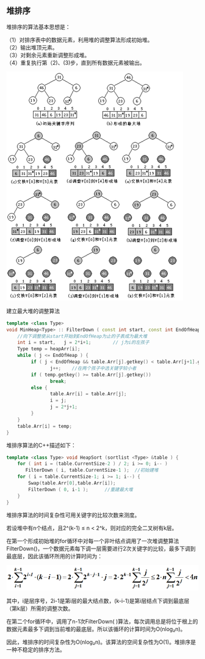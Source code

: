 ## 堆排序

堆排序的算法基本思想是：

（1）对排序表中的数据元素，利用堆的调整算法形成初始堆。		
（2）输出堆顶元素。		
（3）对剩余元素重新调整形成堆。		
（4）重复执行第（2)、(3)步，直到所有数据元素被输出。 

![](images/堆排序.png)

建立最大堆的调整算法

```c++
template <class Type>
void MinHeap<Type> :: FilterDown ( const int start, const int EndOfHeap) {
	//向下调整使从start开始到EndOfHeap为止的子表成为最大堆
    int i = start,   j = 2*i+1;        // j为i的左孩子
    Type temp = heapArr[i];
 	while ( j <= EndOfHeap ) {
         if ( j < EndOfHeap && table.Arr[j].getkey() < table.Arr[j+1].getkey()) 
     			j++;    //在两个孩子中选关键字较小者
         if ( temp.getkey() >= table.Arr[j].getkey())
         		break;
         else { 
               	table.Arr[i] = table.Arr[j];  
           		i = j;   
           		j = 2*j+1; 
         }
    }
    table.Arr[i] = temp;
}
```

堆排序算法的C++描述如下：

```c++
template <class Type> void HeapSort (sortlist <Type> &table ) {
    for ( int i = (table.CurrentSize-2 ) / 2; i >= 0; i-- )
       FilterDown ( i, table.CurrentSize-1 );  //初始建堆
    for ( i = table.CurrentSize-1; i >= 1; i--) { 
      	Swap(table.Arr[0],table.Arr[i]);
       	FilterDown ( 0, i-1 );      //重建最大堆
    } 
}
```

堆排序算法的时间复杂性可用关键字的比较次数来测度。

若设堆中有n个结点，且2^(k-1) ≤ n < 2^k，则对应的完全二叉树有k层。

在第一个形成初始堆的for循环中对每一个非叶结点调用了一次堆调整算法FilterDown()，一个数据元素每下调一层需要进行2次关键字的比较，最多下调到最底层，因此该循环所用的计算时间为：

![](images/堆排序2.png)

其中，i是层序号，2i-1是第i层的最大结点数，(k-i-1)是第i层结点下调到最底层（第k层）所需的调整次数。


在第二个for循环中，调用了n-1次FilterDown( )算法，每次调用总是将位于根上的数据元素最多下调到当前堆的最底层。所以该循环的计算时间为O(nlog₂n)。

因此，堆排序的时间复杂性为O(nlog₂n)。该算法的空间复杂性为O(1)。堆排序是一种不稳定的排序方法。 
